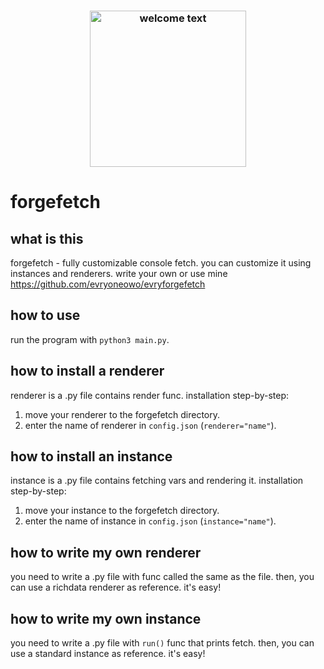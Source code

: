<h3 align="center"><img src="https://github.com/user-attachments/assets/0114cde3-f7c2-4769-97d6-4cb219f8ef62" alt="welcome text" height="250px"></h3>

# forgefetch

## what is this
forgefetch - fully customizable console fetch.
you can customize it using instances and renderers. write your own or use mine https://github.com/evryoneowo/evryforgefetch

## how to use
run the program with `python3 main.py`.

## how to install a renderer
renderer is a .py file contains render func. installation step-by-step:
1. move your renderer to the forgefetch directory.
2. enter the name of renderer in `config.json` (`renderer="name"`).

## how to install an instance
instance is a .py file contains fetching vars and rendering it. installation step-by-step:
1. move your instance to the forgefetch directory.
2. enter the name of instance in `config.json` (`instance="name"`).

## how to write my own renderer
you need to write a .py file with func called the same as the file. then, you can use a richdata renderer as reference. it's easy!

## how to write my own instance
you need to write a .py file with `run()` func that prints fetch. then, you can use a standard instance as reference. it's easy!
